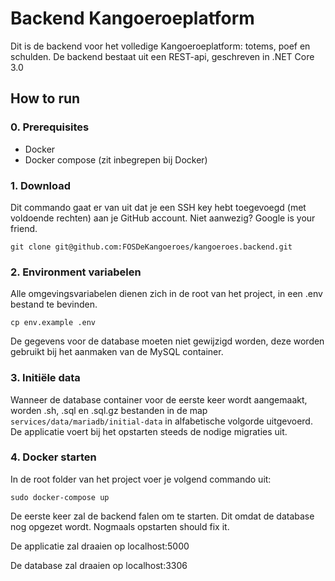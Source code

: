 # Backend Kangoeroeplatform

Dit is de backend voor het volledige Kangoeroeplatform: totems, poef en schulden.
De backend bestaat uit een REST-api, geschreven in .NET Core 3.0

## How to run

### 0. Prerequisites

- Docker
- Docker compose (zit inbegrepen bij Docker)

### 1. Download

Dit commando gaat er van uit dat je een SSH key hebt toegevoegd (met voldoende rechten) aan je GitHub account. Niet aanwezig? Google is your friend.

``` git
git clone git@github.com:FOSDeKangoeroes/kangoeroes.backend.git
```

### 2. Environment variabelen

Alle omgevingsvariabelen dienen zich in de root van het project, in een .env bestand te bevinden.

``` shell
cp env.example .env
```

De gegevens voor de database moeten niet gewijzigd worden, deze worden gebruikt bij het aanmaken van de MySQL container.

### 3. Initiële data

Wanneer de database container voor de eerste keer wordt aangemaakt, worden .sh, .sql en .sql.gz bestanden in de map `services/data/mariadb/initial-data` in alfabetische volgorde uitgevoerd. De applicatie voert bij het opstarten steeds de nodige migraties uit.

### 4. Docker starten

In de root folder van het project voer je volgend commando uit:

``` shell
sudo docker-compose up
```

De eerste keer zal de backend falen om te starten. Dit omdat de database nog opgezet wordt. Nogmaals opstarten should fix it.

De applicatie zal draaien op localhost:5000

De database zal draaien op localhost:3306
